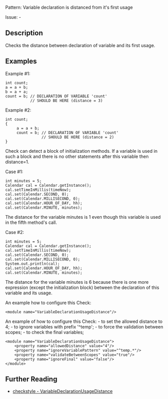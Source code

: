 Pattern: Variable declaration is distanced from it's first usage

Issue: -

## Description

Checks the distance between declaration of variable and its first usage. 

## Examples

Example #1: 
    
    
    int count;
    a = a + b;
    b = a + a;
    count = b; // DECLARATION OF VARIABLE 'count'
               // SHOULD BE HERE (distance = 3)
            

Example #2: 
    
    
    int count;
    {
         a = a + b;
         count = b; // DECLARATION OF VARIABLE 'count'
                    // SHOULD BE HERE (distance = 2)
    }
            

Check can detect a block of initialization methods. If a variable is used in such a block and there is no other statements after this variable then distance=1. 

Case #1: 
    
    
    int minutes = 5;
    Calendar cal = Calendar.getInstance();
    cal.setTimeInMillis(timeNow);
    cal.set(Calendar.SECOND, 0);
    cal.set(Calendar.MILLISECOND, 0);
    cal.set(Calendar.HOUR_OF_DAY, hh);
    cal.set(Calendar.MINUTE, minutes);
            

The distance for the variable minutes is 1 even though this variable is used in the fifth method's call. 

Case #2: 
    
    
    int minutes = 5;
    Calendar cal = Calendar.getInstance();
    cal.setTimeInMillis(timeNow);
    cal.set(Calendar.SECOND, 0);
    cal.set(Calendar.MILLISECOND, 0);
    System.out.println(cal);
    cal.set(Calendar.HOUR_OF_DAY, hh);
    cal.set(Calendar.MINUTE, minutes);
             

The distance for the variable minutes is 6 because there is one more expression (except the initialization block) between the declaration of this variable and its usage. 

An example how to configure this Check: 
    
    
    <module name="VariableDeclarationUsageDistance"/>
             

An example of how to configure this Check: \- to set the allowed distance to 4; \- to ignore variables with prefix '^temp'; \- to force the validation between scopes; \- to check the final variables; 
    
    
    <module name="VariableDeclarationUsageDistance">
        <property name="allowedDistance" value="4"/>
        <property name="ignoreVariablePattern" value="^temp.*"/>
        <property name="validateBetweenScopes" value="true"/>
        <property name="ignoreFinal" value="false"/>
    </module>

## Further Reading

* [checkstyle - VariableDeclarationUsageDistance](http://checkstyle.sourceforge.net/config_coding.html#VariableDeclarationUsageDistance)